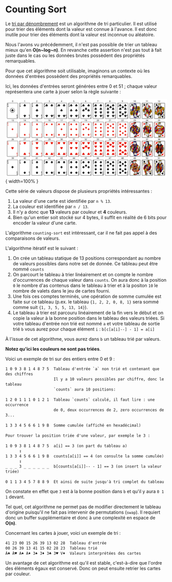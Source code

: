 # Counting Sort

Le [tri par dénombrement](https://fr.wikipedia.org/wiki/Tri_comptage) est un algorithme de tri particulier. Il est utilisé pour trier des éléments dont la valeur est connue à l'avance. Il est donc inutile pour trier des éléments dont la valeur est inconnue ou aléatoire.

Nous l'avons vu précédemment, il n'est pas possible de trier un tableau mieux qu'en **O(n~log~n)**. En revanche cette assertion n'est pas tout à fait juste dans le cas ou les données brutes possèdent des propriétés remarquables.

Pour que cet algorithme soit utilisable, imaginons un contexte où les données d'entrées possèdent des propriétés remarquables.

Ici, les données d'entrées seront générées entre 0 et 51 ; chaque valeur représentera une carte à jouer selon la règle suivante :

![cards](/assets/images/playing-cards.svg){ width=100% }

Cette série de valeurs dispose de plusieurs propriétés intéressantes :

1. La valeur d'une carte est identifiée par `n % 13`.
2. La couleur est identifiée par `n / 13`.
3. Il n'y a donc que **13** valeurs par couleur et **4** couleurs.
4. Bien qu'un entier soit stocké sur 4 bytes, il suffit en réalité de 6 bits pour encoder la valeur d'une carte.

L'algorithme `counting-sort` est intéressant, car il ne fait pas appel à des comparaisons de valeurs.

L'algorithme itératif est le suivant :

1. On crée un tableau statique de 13 positions correspondant au nombre de valeurs possibles dans notre set de donnée. Ce tableau peut être nommé `counts`
2. On parcourt le tableau à trier linéairement et on compte le nombre d'occurrences de chaque valeur dans `counts`. On aura donc à la position `0` le nombre d'as contenus dans le tableau à trier et à la positon `10` le nombre de valets dans le jeu de cartes fourni.
3. Une fois ces comptes terminés, une opération de somme cumulée est faite sur ce tableau (p.ex. le tableau `{1, 2, 2, 0, 8, 1}` sera sommé comme suit `{1, 3, 5, 5, 13, 14}`).
4. Le tableau à trier est parcouru linéairement de la fin vers le début et on copie la valeur à la bonne position dans le tableau des valeurs triées. Si votre tableau d'entrée non trié est nommé `a` et votre tableau de sortie trié `b` vous aurez pour chaque élément `i` : `b[c[a[i]--] - 1] = a[i]`

À l'issue de cet algorithme, vous aurez dans `b` un tableau trié par valeurs.

**Notez qu'ici les couleurs ne sont pas triées**.

Voici un exemple de tri sur des entiers entre 0 et 9 :

```text
1 0 9 3 8 1 4 8 7 5  Tableau d'entrée `a` non trié et contenant que des chiffres
                     Il y a 10 valeurs possibles par chiffre, donc le tableau
                     `counts` aura 10 positions:

1 2 0 1 1 1 0 1 2 1  Tableau `counts` calculé, il faut lire : une occurrence
                     de 0, deux occurrences de 2, zero occurrences de 3...

1 3 3 4 5 6 6 1 9 B  Somme cumulée (affiché en hexadécimal)

Pour trouver la position triée d'une valeur, par exemple le 3 :

1 0 9 3 8 1 4 8 7 5  a[i] == 3 (on part du tableau a)
      ↧
1 3 3 4 5 6 6 1 9 B  counts[a[i]] == 4 (on consulte la somme cumulée)
      ↧
_ _ _ 3 _ _ _ _ _ _  b[counts[a[i]]-- - 1] == 3 (on insert la valeur triée)

0 1 1 3 4 5 7 8 8 9  Et ainsi de suite jusqu'à tri complet du tableau
```

On constate en effet que `3` est à la bonne position dans `b` et qu'il y aura `0 1 1` devant.

Tel quel, cet algorithme ne permet pas de modifier directement le tableau d'origine puisqu'il ne fait pas intervenir de permutations (`swap`). Il requiert donc un buffer supplémentaire et donc à une complexité en espace de **O(n)**.

Concernant les cartes à jouer, voici un exemple de tri :

```text
41 23 00 15 26 39 13 02 28  Tableau d'entrée
00 26 39 13 41 15 02 28 23  Tableau trié
À♣ À♥ A♠ A♦ 3♠ 3♦ 3♣ 3♥ V♦  Valeurs interprétées des cartes
```

Un avantage de cet algorithme est qu'il est stable, c'est-à-dire que l'ordre des éléments égaux est conservé. Donc on peut ensuite retrier les cartes par couleur.
